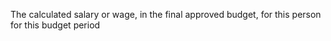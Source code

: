 The calculated salary or wage, in the final approved budget, for this person for this budget period
